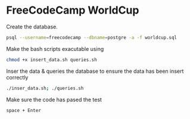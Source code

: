 # FreeCodeCamp WorldCup

Create the database. 
```bash
psql --username=freecodecamp --dbname=postgre -a -f worldcup.sql
```

Make the bash scripts exacutable using 
```bash
chmod +x insert_data.sh queries.sh
```

Inser the data & queries the database to ensure the data has been insert correctly
```bash
./inser_data.sh; ./queries.sh
```

Make sure the code has pased the test
```
space + Enter
```
